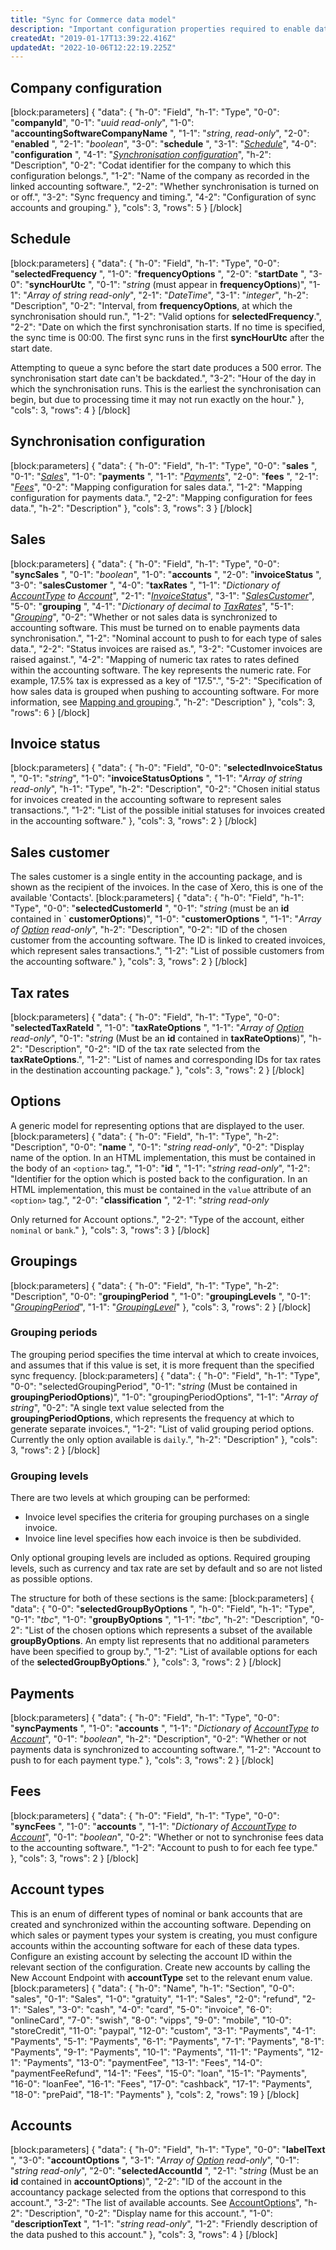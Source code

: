 ```yaml
---
title: "Sync for Commerce data model"
description: "Important configuration properties required to enable data synchronization."
createdAt: "2019-01-17T13:39:22.416Z"
updatedAt: "2022-10-06T12:22:19.225Z"
---
```


## Company configuration

[block:parameters]
{
"data": {
"h-0": "Field",
"h-1": "Type",
"0-0": "**companyId**",
"0-1": "_uuid_
_read-only_",
"1-0": "**accountingSoftwareCompanyName** ",
"1-1": "_string_,
_read-only_",
"2-0": "**enabled** ",
"2-1": "_boolean_",
"3-0": "**schedule** ",
"3-1": "[_Schedule_](#schedule)",
"4-0": "**configuration** ",
"4-1": "[_Synchronisation configuration_](#configuration)",
"h-2": "Description",
"0-2": "Codat identifier for the company to which this configuration belongs.",
"1-2": "Name of the company as recorded in the linked accounting software.",
"2-2": "Whether synchronisation is turned on or off.",
"3-2": "Sync frequency and timing.",
"4-2": "Configuration of sync accounts and grouping."
},
"cols": 3,
"rows": 5
}
[/block]

<a name="schedule"></a>

## Schedule

[block:parameters]
{
"data": {
"h-0": "Field",
"h-1": "Type",
"0-0": "**selectedFrequency** ",
"1-0": "**frequencyOptions** ",
"2-0": "**startDate** ",
"3-0": "**syncHourUtc** ",
"0-1": "_string_
(must appear in **frequencyOptions**)",
"1-1": "_Array of string_
_read-only_",
"2-1": "_DateTime_",
"3-1": "_integer_",
"h-2": "Description",
"0-2": "Interval, from **frequencyOptions**, at which the synchronisation should run.",
"1-2": "Valid options for **selectedFrequency**.",
"2-2": "Date on which the first synchronisation starts. If no time is specified, the sync time is 00:00. The first sync runs in the first **syncHourUtc** after the start date.

Attempting to queue a sync before the start date produces a 500 error. The synchronisation start date can't be backdated.",
"3-2": "Hour of the day in which the synchronisation runs. This is the earliest the synchronisation can begin, but due to processing time it may not run exactly on the hour."
},
"cols": 3,
"rows": 4
}
[/block]

<a name="configuration"></a>

## Synchronisation configuration

[block:parameters]
{
"data": {
"h-0": "Field",
"h-1": "Type",
"0-0": "**sales** ",
"0-1": "[_Sales_](#sales)",
"1-0": "**payments** ",
"1-1": "[_Payments_](#payments)",
"2-0": "**fees** ",
"2-1": "[_Fees_](#fees)",
"0-2": "Mapping configuration for sales data.",
"1-2": "Mapping configuration for payments data.",
"2-2": "Mapping configuration for fees data.",
"h-2": "Description"
},
"cols": 3,
"rows": 3
}
[/block]

<a name="sales"></a>

## Sales

[block:parameters]
{
"data": {
"h-0": "Field",
"h-1": "Type",
"0-0": "**syncSales** ",
"0-1": "_boolean_",
"1-0": "**accounts** ",
"2-0": "**invoiceStatus** ",
"3-0": "**salesCustomer** ",
"4-0": "**taxRates** ",
"1-1": "_Dictionary of [AccountType](#account-type) to [Account](#accounts)_",
"2-1": "[_InvoiceStatus_](#invoiceStatus)",
"3-1": "[_SalesCustomer_](#salesCustomer)",
"5-0": "**grouping** ",
"4-1": "_Dictionary of decimal to [TaxRates](#taxRates)_",
"5-1": "[_Grouping_](#grouping)",
"0-2": "Whether or not sales data is synchronized to accounting software. This must be turned on to enable payments data synchronisation.",
"1-2": "Nominal account to push to for each type of sales data.",
"2-2": "Status invoices are raised as.",
"3-2": "Customer invoices are raised against.",
"4-2": "Mapping of numeric tax rates to rates defined within the accounting software. The key represents the numeric rate. For example, 17.5% tax is expressed as a key of "17.5".",
"5-2": "Specification of how sales data is grouped when pushing to accounting software. For more information, see [Mapping and grouping](/mapping-and-grouping-1).",
"h-2": "Description"
},
"cols": 3,
"rows": 6
}
[/block]

<a name="invoiceStatus"></a>

## Invoice status

[block:parameters]
{
"data": {
"h-0": "Field",
"0-0": "**selectedInvoiceStatus** ",
"0-1": "_string_",
"1-0": "**invoiceStatusOptions** ",
"1-1": "_Array of string_
_read-only_",
"h-1": "Type",
"h-2": "Description",
"0-2": "Chosen initial status for invoices created in the accounting software to represent sales transactions.",
"1-2": "List of the possible initial statuses for invoices created in the accounting software."
},
"cols": 3,
"rows": 2
}
[/block]

<a name="salesCustomer"></a>

## Sales customer

The sales customer is a single entity in the accounting package, and is shown as the recipient of the invoices. In the case of Xero, this is one of the available 'Contacts'.
[block:parameters]
{
"data": {
"h-0": "Field",
"h-1": "Type",
"0-0": "**selectedCustomerId** ",
"0-1": "_string_ (must be an **id** contained in `
**customerOptions**)",
"1-0": "**customerOptions** ",
"1-1": "_Array of [Option](#option)_
_read-only_",
"h-2": "Description",
"0-2": "ID of the chosen customer from the accounting software. The ID is linked to created invoices, which represent sales transactions.",
"1-2": "List of possible customers from the accounting software."
},
"cols": 3,
"rows": 2
}
[/block]

<a name="taxRates"></a>

## Tax rates

[block:parameters]
{
"data": {
"h-0": "Field",
"h-1": "Type",
"0-0": "**selectedTaxRateId** ",
"1-0": "**taxRateOptions** ",
"1-1": "_Array of [Option](#option)_
_read-only_",
"0-1": "_string_
(Must be an **id** contained in **taxRateOptions**)",
"h-2": "Description",
"0-2": "ID of the tax rate selected from the **taxRateOptions**.",
"1-2": "List of names and corresponding IDs for tax rates in the destination accounting package."
},
"cols": 3,
"rows": 2
}
[/block]

<a name="option"></a>

## Options

A generic model for representing options that are displayed to the user.
[block:parameters]
{
"data": {
"h-0": "Field",
"h-1": "Type",
"h-2": "Description",
"0-0": "**name** ",
"0-1": "_string_
_read-only_",
"0-2": "Display name of the option. In an HTML implementation, this must be contained in the body of an `<option>` tag.",
"1-0": "**id** ",
"1-1": "_string_
_read-only_",
"1-2": "Identifier for the option which is posted back to the configuration. In an HTML implementation, this must be contained in the `value` attribute of an `<option>` tag.",
"2-0": "**classification** ",
"2-1": "_string_
_read-only_

Only returned for Account options.",
"2-2": "Type of the account, either `nominal` or `bank`."
},
"cols": 3,
"rows": 3
}
[/block]

<a name="grouping"></a>

## Groupings

[block:parameters]
{
"data": {
"h-0": "Field",
"h-1": "Type",
"h-2": "Description",
"0-0": "**groupingPeriod** ",
"1-0": "**groupingLevels** ",
"0-1": "_[GroupingPeriod](#groupingPeriod)_",
"1-1": "_[GroupingLevel](#groupingLevel)_"
},
"cols": 3,
"rows": 2
}
[/block]

<a name="groupingPeriod"></a>

### Grouping periods

The grouping period specifies the time interval at which to create invoices, and assumes that if this value is set, it is more frequent than the specified sync frequency.
[block:parameters]
{
"data": {
"h-0": "Field",
"h-1": "Type",
"0-0": "selectedGroupingPeriod",
"0-1": "_string_
(Must be contained in **groupingPeriodOptions**)",
"1-0": "groupingPeriodOptions",
"1-1": "_Array of string_",
"0-2": "A single text value selected from the **groupingPeriodOptions**, which represents the frequency at which to generate separate invoices.",
"1-2": "List of valid grouping period options. Currently the only option available is `daily`.",
"h-2": "Description"
},
"cols": 3,
"rows": 2
}
[/block]

<a name="groupingLevels"></a>

### Grouping levels

There are two levels at which grouping can be performed:

- Invoice level specifies the criteria for grouping purchases on a single invoice.
- Invoice line level specifies how each invoice is then be subdivided.

Only optional grouping levels are included as options. Required grouping levels, such as currency and tax rate are set by default and so are not listed as possible options.

The structure for both of these sections is the same:
[block:parameters]
{
"data": {
"0-0": "**selectedGroupByOptions** ",
"h-0": "Field",
"h-1": "Type",
"0-1": "_tbc_",
"1-0": "**groupByOptions** ",
"1-1": "_tbc_",
"h-2": "Description",
"0-2": "List of the chosen options which represents a subset of the available **groupByOptions**. An empty list represents that no additional parameters have been specified to group by.",
"1-2": "List of available options for each of the **selectedGroupByOptions**."
},
"cols": 3,
"rows": 2
}
[/block]

<a name="payments"></a>

## Payments

[block:parameters]
{
"data": {
"h-0": "Field",
"h-1": "Type",
"0-0": "**syncPayments** ",
"1-0": "**accounts** ",
"1-1": "_Dictionary of [AccountType](#accountType) to [Account](#accounts)_",
"0-1": "_boolean_",
"h-2": "Description",
"0-2": "Whether or not payments data is synchronized to accounting software.",
"1-2": "Account to push to for each payment type."
},
"cols": 3,
"rows": 2
}
[/block]

<a name="fees"></a>

## Fees

[block:parameters]
{
"data": {
"h-0": "Field",
"h-1": "Type",
"0-0": "**syncFees** ",
"1-0": "**accounts** ",
"1-1": "_Dictionary of [AccountType](#accountType) to [Account](#accounts)_",
"0-1": "_boolean_",
"0-2": "Whether or not to synchronise fees data to the accounting software.",
"1-2": "Account to push to for each fee type."
},
"cols": 3,
"rows": 2
}
[/block]

<a name="accountType"></a>

## Account types

This is an enum of different types of nominal or bank accounts that are created and synchronized within the accounting software. Depending on which sales or payment types your system is creating, you must configure accounts within the accounting software for each of these data types. Configure an existing account by selecting the account ID within the relevant section of the configuration. Create new accounts by calling the New Account Endpoint with **accountType** set to the relevant enum value.
[block:parameters]
{
"data": {
"h-0": "Name",
"h-1": "Section",
"0-0": "sales",
"0-1": "Sales",
"1-0": "gratuity",
"1-1": "Sales",
"2-0": "refund",
"2-1": "Sales",
"3-0": "cash",
"4-0": "card",
"5-0": "invoice",
"6-0": "onlineCard",
"7-0": "swish",
"8-0": "vipps",
"9-0": "mobile",
"10-0": "storeCredit",
"11-0": "paypal",
"12-0": "custom",
"3-1": "Payments",
"4-1": "Payments",
"5-1": "Payments",
"6-1": "Payments",
"7-1": "Payments",
"8-1": "Payments",
"9-1": "Payments",
"10-1": "Payments",
"11-1": "Payments",
"12-1": "Payments",
"13-0": "paymentFee",
"13-1": "Fees",
"14-0": "paymentFeeRefund",
"14-1": "Fees",
"15-0": "loan",
"15-1": "Payments",
"16-0": "loanFee",
"16-1": "Fees",
"17-0": "cashback",
"17-1": "Payments",
"18-0": "prePaid",
"18-1": "Payments"
},
"cols": 2,
"rows": 19
}
[/block]

<a name="accounts"></a>

## Accounts

[block:parameters]
{
"data": {
"h-0": "Field",
"h-1": "Type",
"0-0": "**labelText** ",
"3-0": "**accountOptions** ",
"3-1": "_Array of [Option](#option)_
_read-only_",
"0-1": "_string_
_read-only_",
"2-0": "**selectedAccountId** ",
"2-1": "_string_
(Must be an **id** contained in **accountOptions**)",
"2-2": "ID of the account in the accountancy package selected from the options that correspond to this account.",
"3-2": "The list of available accounts. See [AccountOptions](#AccountOptions)",
"h-2": "Description",
"0-2": "Display name for this account.",
"1-0": "**descriptionText** ",
"1-1": "_string_
_read-only_",
"1-2": "Friendly description of the data pushed to this account."
},
"cols": 3,
"rows": 4
}
[/block]
